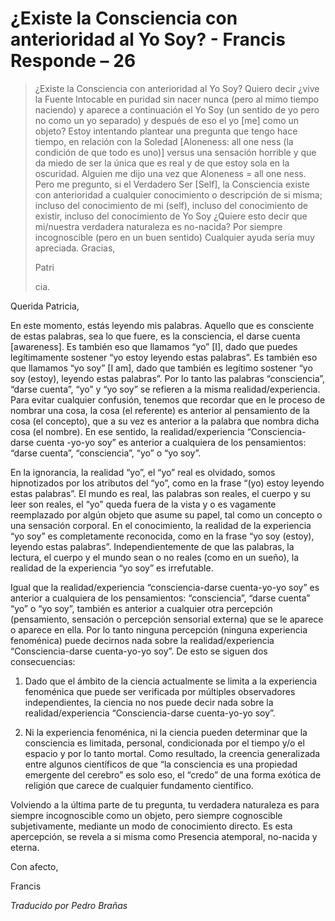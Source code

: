# ¿Existe la Consciencia con anterioridad al Yo Soy? - Francis Responde – 26

>¿Existe la Consciencia con anterioridad al Yo Soy? Quiero decir ¿vive la Fuente Intocable en puridad sin nacer nunca (pero al mimo tiempo naciendo) y aparece a continuación el Yo Soy (un sentido de yo pero no como un yo separado) y después de eso el yo [me] como un objeto? Estoy intentando plantear una pregunta que tengo hace tiempo, en relación con la Soledad [Aloneness: all one ness (la condición de que todo es uno)] versus una sensación horrible y que da miedo de ser la única que es real y de que estoy sola en la oscuridad. Alguien me dijo una vez que Aloneness = all one ness. Pero me pregunto, si el Verdadero Ser [Self], la Consciencia existe con anterioridad a cualquier conocimiento o descripción de si misma; incluso del conocimiento de mi (self), incluso del conocimiento de existir, incluso del conocimiento de Yo Soy ¿Quiere esto decir que mi/nuestra verdadera naturaleza es no-nacida? Por siempre incognoscible (pero en un buen sentido) Cualquier ayuda sería muy apreciada. Gracias,
>
>Patri
>
>cia.

Querida Patricia,

En este momento, estás leyendo mis palabras. Aquello que es consciente de estas palabras, sea lo que fuere, es la consciencia, el darse cuenta [awareness]. Es también eso que llamamos “yo” [I], dado que puedes legítimamente sostener “yo estoy leyendo estas palabras”. Es también eso que llamamos “yo soy” [I am], dado que también es legítimo sostener “yo soy (estoy), leyendo estas palabras”. Por lo tanto las palabras “consciencia”, “darse cuenta”, “yo” y “yo soy” se refieren a la misma realidad/experiencia. Para evitar cualquier confusión, tenemos que recordar que en le proceso de nombrar una cosa, la cosa (el referente) es anterior al pensamiento de la cosa (el concepto), que a su vez es anterior a la palabra que nombra dicha cosa (el nombre). En ese sentido, la realidad/experiencia “Consciencia-darse cuenta -yo-yo soy” es anterior a cualquiera de los pensamientos: “darse cuenta”, “consciencia”, “yo” o “yo soy”.

En la ignorancia, la realidad “yo”, el “yo” real es olvidado, somos hipnotizados por los atributos del “yo”, como en la frase “(yo) estoy leyendo estas palabras”. El mundo es real, las palabras son reales, el cuerpo y su leer son reales, el “yo” queda fuera de la vista y o es vagamente reemplazado por algún objeto que asume su papel, tal como un concepto o una sensación corporal. En el conocimiento, la realidad de la experiencia “yo soy” es completamente reconocida, como en la frase “yo soy (estoy), leyendo estas palabras”. Independientemente de que las palabras, la lectura, el cuerpo y el mundo sean o no reales (como en un sueño), la realidad de la experiencia “yo soy” es irrefutable.

Igual que la realidad/experiencia “consciencia-darse cuenta-yo-yo soy” es anterior a cualquiera de los pensamientos: “consciencia”, “darse cuenta” “yo” o “yo soy”, también es anterior a cualquier otra percepción (pensamiento, sensación o percepción sensorial externa) que se le aparece o aparece en ella. Por lo tanto ninguna percepción (ninguna experiencia fenoménica) puede decirnos nada sobre la realidad/experiencia “Consciencia-darse cuenta-yo-yo soy”. De esto se siguen dos consecuencias:

1. Dado que el ámbito de la ciencia actualmente se limita a la experiencia fenoménica que puede ser verificada por múltiples observadores independientes, la ciencia no nos puede decir nada sobre la realidad/experiencia “Consciencia-darse cuenta-yo-yo soy”.

2. Ni la experiencia fenoménica, ni la ciencia pueden determinar que la consciencia es limitada, personal, condicionada por el tiempo y/o el espacio y por lo tanto mortal. Como resultado, la creencia generalizada entre algunos científicos de que “la consciencia es una propiedad emergente del cerebro” es solo eso, el “credo” de una forma exótica de religión que carece de cualquier fundamento científico.

Volviendo a la última parte de tu pregunta, tu verdadera naturaleza es para siempre incognoscible como un objeto, pero siempre cognoscible subjetivamente, mediante un modo de conocimiento directo. Es esta apercepción, se revela a si misma como Presencia atemporal, no-nacida y eterna.

Con afecto,

Francis

_Traducido por Pedro Brañas_